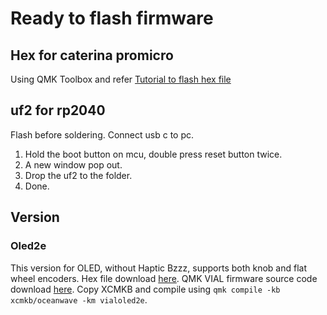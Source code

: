 # Ready to flash firmware

## Hex for caterina promicro
Using QMK Toolbox and refer [Tutorial to flash hex file](https://github.com/superxc3/xcmkb/blob/main/list%20of%20guide/flashing%20hex.md)

## uf2 for rp2040 
Flash before soldering. Connect usb c to pc.
1. Hold the boot button on mcu, double press reset button twice. 
2. A new window pop out.
3. Drop the uf2 to the folder.
4. Done.

## Version

### Oled2e
This version for OLED, without Haptic Bzzz, supports both knob and flat wheel encoders. Hex file download [here](). QMK VIAL firmware source code download [here](https://drive.google.com/drive/folders/1AIHQoCwNvRf_bx6QMLS1yq8Js87rkkeG?usp=share_link). Copy XCMKB and compile using `qmk compile -kb xcmkb/oceanwave -km vialoled2e`.
